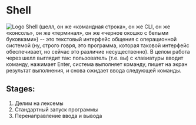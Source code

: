 # Shell
![Logo](https://icons.iconarchive.com/icons/icons8/windows-8/48/User-Interface-Command-Line-icon.png)
Shell (шелл, он же «командная строка», он же CLI, он же «консоль», он же «терминал», он же «черное окошко с белыми буковками») -- это текстовый интерфейс общения с операционной системой (ну, строго говря, это программа, которая таковой интерфейс обеспечивает, но сейчас это различие несущественно).
В целом работа через шелл выглядит так: пользователь (т.е. вы) с клавиатуры вводит команду, нажимает Enter, система выполняет команду, пишет на экран результат выполнения, и снова ожидает ввода следующей команды.

## Stages:
1.  Делим на лексемы
2.  Стандартный запуск программы
3.  Перенаправление ввода и вывода
